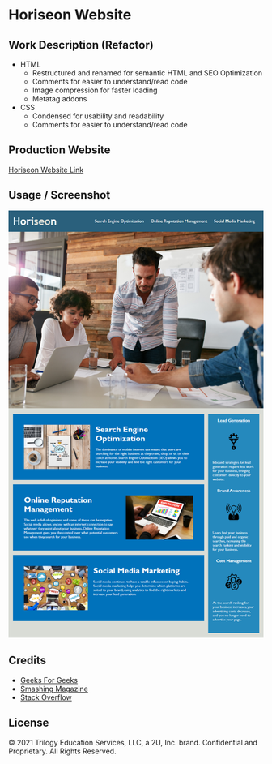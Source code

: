 # Horiseon Website

## Work Description (Refactor)
* HTML
    * Restructured and renamed for semantic HTML and SEO Optimization
    * Comments for easier to understand/read code
    * Image compression for faster loading 
    * Metatag addons
* CSS
    * Condensed for usability and readability 
    * Comments for easier to understand/read code

## Production Website
[Horiseon Website Link](https://blitman12.github.io/Horiseon/ "Horiseon`s WebPage")

## Usage / Screenshot
![ScreenShot](/assets/images/Screenshot.png)

## Credits
* [Geeks For Geeks](https://www.geeksforgeeks.org/difference-between-article-tag-and-section-tag/ "GeeksForGeeks")
* [Smashing Magazine](https://www.smashingmagazine.com/2020/01/html5-article-section/ "smashing magazine")
* [Stack Overflow](https://stackoverflow.com/questions/7549561/section-vs-article-html5_"Stackoverflow "Stack Overflow")

## License
© 2021 Trilogy Education Services, LLC, a 2U, Inc. brand. Confidential and Proprietary. All Rights Reserved.

